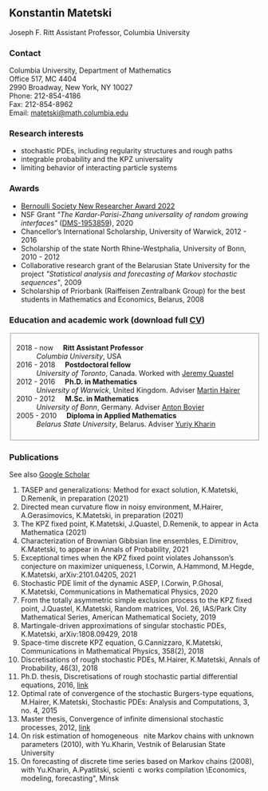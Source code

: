 ## Konstantin Matetski

Joseph F. Ritt Assistant Professor, Columbia University

### Contact

Columbia University, Department of Mathematics <br/>
Office 517, MC 4404 <br/>
2990 Broadway, New York, NY 10027 <br/>
Phone: 212-854-4186 <br/>
Fax: 212-854-8962 <br/>
Email: <matetski@math.columbia.edu>

### Research interests

- stochastic PDEs, including regularity structures and rough paths
- integrable probability and the KPZ universality
- limiting behavior of interacting particle systems

### Awards
- [Bernoulli Society New Researcher Award 2022](http://www.bernoulli-society.org/news/37-general-announcement/324-bernoulli-society-new-researcher-award-2023)
- NSF Grant _"The Kardar-Parisi-Zhang universality of random growing interfaces"_ ([DMS-1953859](https://www.nsf.gov/awardsearch/showAward?AWD_ID=1953859&HistoricalAwards=false)), 2020
- Chancellor’s International Scholarship, University of Warwick, 2012 - 2016
- Scholarship of the state North Rhine-Westphalia, University of Bonn, 2010 - 2012
- Collaborative research grant of the Belarusian State University for the project _"Statistical analysis and forecasting
of Markov stochastic sequences"_, 2009
- Scholarship of Priorbank (Raiffeisen Zentralbank Group) for the best students in Mathematics and Economics, Belarus, 2008

### Education and academic work (download full <a href="/Matetski_CV.pdf">CV</a>)

<fieldset>
	<dl>
		<dt>2018 - now &nbsp;&nbsp;&nbsp; <strong>Ritt Assistant Professor</strong></dt>
			<dd> <em>Columbia University</em>, USA </dd>
		<dt>2016 - 2018 &nbsp;&nbsp;&nbsp; <strong>Postdoctoral fellow</strong></dt>
			<dd><em>University of Toronto</em>, Canada. Worked with <a href="http://www.math.toronto.edu/quastel/">Jeremy Quastel</a></dd>
		<dt>2012 - 2016 &nbsp;&nbsp;&nbsp; <strong>Ph.D. in Mathematics</strong></dt>
			<dd><em>University of Warwick</em>, United Kingdom. Adviser <a href="http://www.hairer.org">Martin Hairer</a></dd>
		<dt>2010 - 2012 &nbsp;&nbsp;&nbsp; <strong>M.Sc. in Mathematics</strong></dt>
			<dd><em>University of Bonn</em>, Germany. Adviser <a href="https://wt.iam.uni-bonn.de/bovier/home/">Anton Bovier</a></dd>
		<dt>2005 - 2010 &nbsp;&nbsp;&nbsp; <strong>Diploma in Applied Mathematics</strong></dt>
			<dd><em>Belarus State University</em>, Belarus. Adviser <a href="http://apmi.bsu.by/en/staff/yuriy-kharin.html">Yuriy Kharin</a></dd>
	</dl>
</fieldset>

### Publications

See also [Google Scholar](https://scholar.google.com/citations?user=P5-kSI4AAAAJ&hl=en)

1. TASEP and generalizations: Method for exact solution, K.Matetski, D.Remenik, in preparation (2021)
1. Directed mean curvature flow in noisy environment, M.Hairer, A.Gerasimovics, K.Matetski, in preparation (2021)
1. The KPZ fixed point, K.Matetski, J.Quastel, D.Remenik, to appear in Acta Mathematica (2021)
1. Characterization of Brownian Gibbsian line ensembles, E.Dimitrov, K.Matetski, to appear in Annals
of Probability, 2021
1. Exceptional times when the KPZ fixed point violates Johansson’s conjecture on maximizer uniqueness,
I.Corwin, A.Hammond, M.Hegde, K.Matetski, arXiv:2101.04205, 2021
1. Stochastic PDE limit of the dynamic ASEP, I.Corwin, P.Ghosal, K.Matetski, Communications in
Mathematical Physics, 2020
1. From the totally asymmetric simple exclusion process to the KPZ fixed point, J.Quastel, K.Matetski,
Random matrices, Vol. 26, IAS/Park City Mathematical Series, American Mathematical Society,
2019
1. Martingale-driven approximations of singular stochastic PDEs, K.Matetski, arXiv:1808.09429, 2018
1. Space-time discrete KPZ equation, G.Cannizzaro, K.Matetski, Communications in Mathematical
Physics, 358(2), 2018
1. Discretisations of rough stochastic PDEs, M.Hairer, K.Matetski, Annals of Probability, 46(3), 2018
1. Ph.D. thesis, Discretisations of rough stochastic partial differential equations, 2016, [link](http://wrap.warwick.ac.uk/81460/)
1. Optimal rate of convergence of the stochastic Burgers-type equations, M.Hairer, K.Matetski, Stochastic
PDEs: Analysis and Computations, 3, no. 4, 2015
1. Master thesis, Convergence of infinite dimensional stochastic processes, 2012, [link](https://bonnus.ulb.uni-bonn.de/SummonRecord/FETCH-bonn_catalog_36708172)
1. On risk estimation of homogeneous  nite Markov chains with unknown parameters (2010),
with Yu.Kharin, Vestnik of Belarusian State University
1. On forecasting of discrete time series based on Markov chains (2008), with Yu.Kharin, A.Pyatlitski,
scienti c works compilation \Economics, modeling, forecasting", Minsk
